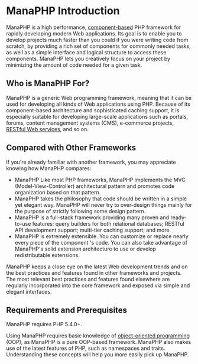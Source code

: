 # ManaPHP Introduction
ManaPHP is a high performance, [component-based](https://en.wikipedia.org/wiki/Component-based_software_engineering) PHP framework for rapidly developing modern Web applications.
Its goal is to enable you to develop projects much faster than you could if you were writing code from scratch,
by providing a rich set of components for commonly needed tasks,
as well as a simple interface and logical structure to access these components.
ManaPHP lets you creatively focus on your project by minimizing the amount of code needed for a given task.


## Who is ManaPHP For?

ManaPHP is a generic Web programming framework, meaning that it can be used for developing all kinds of Web applications using PHP.
Because of its component-based architecture and sophisticated caching support,
it is especially suitable for developing large-scale applications such as portals,
forums, content management systems (CMS), e-commerce projects, [RESTful Web services](https://en.wikipedia.org/wiki/Representational_state_transfer), and so on.

## Compared with Other Frameworks
If you're already familiar with another framework, you may appreciate knowing how ManaPHP compares:

* ManaPHP Like most PHP frameworks, ManaPHP implements the MVC (Model-View-Controller) architectural pattern and promotes code organization based on that pattern.
* ManaPHP takes the philosophy that code should be written in a simple yet elegant way. ManaPHP will never try to over-design things mainly for the purpose of strictly following some design pattern.
* ManaPHP is a full-stack framework providing many proven and ready-to-use features: query builders for both relational databases; RESTful API development support; multi-tier caching support; and more.
* ManaPHP is extremely extensible. You can customize or replace nearly every piece of the component 's code. You can also take advantage of ManaPHP's solid extension architecture to use or develop redistributable extensions.

ManaPHP keeps a close eye on the latest Web development trends and on the best practices and features found in other frameworks and projects. The most relevant best practices and features found elsewhere are regularly incorporated into the core framework and exposed via simple and elegant interfaces.

## Requirements and Prerequisites

ManaPHP requires PHP 5.4.0+.

Using ManaPHP requires basic knowledge of [object-oriented programming](https://en.wikipedia.org/wiki/Object-oriented_programming) (OOP),
as ManaPHP is a pure OOP-based framework.
ManaPHP also makes use of the latest features of PHP, such as namespaces and traits. Understanding these concepts will help you more easily pick up ManaPHP.